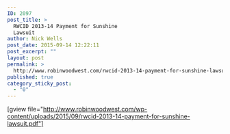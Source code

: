 ```yaml
---
ID: 2097
post_title: >
  RWCID 2013-14 Payment for Sunshine
  Lawsuit
author: Nick Wells
post_date: 2015-09-14 12:22:11
post_excerpt: ""
layout: post
permalink: >
  http://www.robinwoodwest.com/rwcid-2013-14-payment-for-sunshine-lawsuit/
published: true
category_sticky_post:
  - "0"
---
```

[gview file="http://www.robinwoodwest.com/wp-content/uploads/2015/09/rwcid-2013-14-payment-for-sunshine-lawsuit.pdf"]